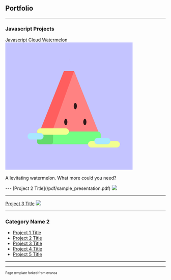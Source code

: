 ## Portfolio

---

### Javascript Projects 

[Javascript Cloud Watermelon](/sample_page)
<img src="https://github.com/KatMrz/katmrz.github.io/blob/master/images/cloudwatermelon.png?raw=true"/>
<p>A levitating watermelon. What more could you need?</p>
---
[Project 2 Title](/pdf/sample_presentation.pdf)
<img src="images/dummy_thumbnail.jpg?raw=true"/>

---
[Project 3 Title](http://example.com/)
<img src="images/dummy_thumbnail.jpg?raw=true"/>

---

### Category Name 2

- [Project 1 Title](https://cloud-watermelon.katrinam.repl.co/)
- [Project 2 Title](http://example.com/)
- [Project 3 Title](http://example.com/)
- [Project 4 Title](http://example.com/)
- [Project 5 Title](http://example.com/)

---




---
<p style="font-size:10px">Page template forked from evanca</p>
<!-- Remove above link if you don't want to attibute -->
